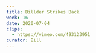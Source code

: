 ```yaml
---
title: Billder Strikes Back
week: 16
date: 2020-07-04
clips:
  - https://vimeo.com/493123951
curator: Bill
---
```

